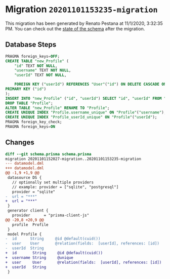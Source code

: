 # Migration `20201101153235-migration`

This migration has been generated by Renato Pestana at 11/1/2020, 3:32:35 PM.
You can check out the [state of the schema](./schema.prisma) after the migration.

## Database Steps

```sql
PRAGMA foreign_keys=OFF;
CREATE TABLE "new_Profile" (
    "id" TEXT NOT NULL,
    "username" TEXT NOT NULL,
    "userId" TEXT NOT NULL,

    FOREIGN KEY ("userId") REFERENCES "User"("id") ON DELETE CASCADE ON UPDATE CASCADE,
PRIMARY KEY ("id")
);
INSERT INTO "new_Profile" ("id", "userId") SELECT "id", "userId" FROM "Profile";
DROP TABLE "Profile";
ALTER TABLE "new_Profile" RENAME TO "Profile";
CREATE UNIQUE INDEX "Profile.username_unique" ON "Profile"("username");
CREATE UNIQUE INDEX "Profile_userId_unique" ON "Profile"("userId");
PRAGMA foreign_key_check;
PRAGMA foreign_keys=ON
```

## Changes

```diff
diff --git schema.prisma schema.prisma
migration 20201101152027-migration..20201101153235-migration
--- datamodel.dml
+++ datamodel.dml
@@ -1,9 +1,9 @@
 datasource DS {
   // optionally set multiple providers
   // example: provider = ["sqlite", "postgresql"]
   provider = "sqlite"
-  url = "***"
+  url = "***"
 }
 generator client {
   provider      = "prisma-client-js"
@@ -20,8 +20,9 @@
   profile  Profile
 }
 model Profile {
-  id      String     @id @default(cuid())
-  user    User       @relation(fields:  [userId], references: [id])
-  userId  String
+  id       String     @id @default(cuid())
+  username String     @unique
+  user     User       @relation(fields:  [userId], references: [id])
+  userId   String
 }
```


